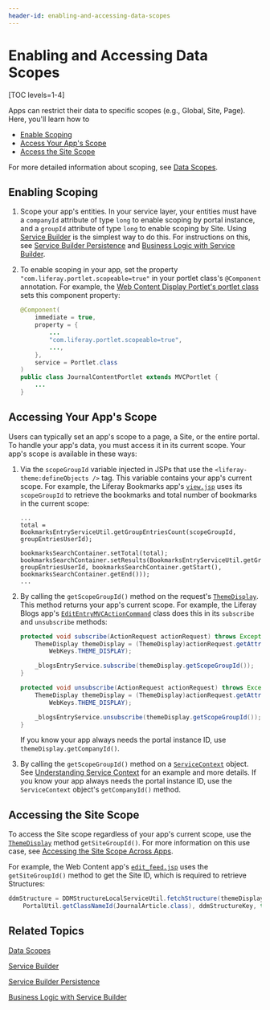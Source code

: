 ```yaml
---
header-id: enabling-and-accessing-data-scopes
---
```


# Enabling and Accessing Data Scopes

[TOC levels=1-4]

Apps can restrict their data to specific scopes (e.g., Global, Site, Page). 
Here, you'll learn how to 

-   [Enable Scoping](#enabling-scoping) 
-   [Access Your App's Scope](#accessing-your-apps-scope)
-   [Access the Site Scope](#accessing-the-site-scope)

For more detailed information about scoping, see 
[Data Scopes](/docs/7-2/frameworks/-/knowledge_base/f/back-end-frameworks#data-scopes). 

## Enabling Scoping

1.  Scope your app's entities. In your service layer, your entities must have a 
    `companyId` attribute of type `long` to enable scoping by portal instance, 
    and a `groupId` attribute of type `long` to enable scoping by Site. Using 
    [Service Builder](/docs/7-2/appdev/-/knowledge_base/a/service-builder) 
    is the simplest way to do this. For instructions on this, see 
    [Service Builder Persistence](/docs/7-2/appdev/-/knowledge_base/a/service-builder-persistence) 
    and 
    [Business Logic with Service Builder](/docs/7-2/appdev/-/knowledge_base/a/business-logic-with-service-builder). 

2.  To enable scoping in your app, set the property 
    `"com.liferay.portlet.scopeable=true"` in your portlet class's `@Component` 
    annotation. For example, the
    [Web Content Display Portlet's portlet class](https://github.com/liferay/liferay-portal/blob/7.2.0-ga1/modules/apps/journal/journal-content-web/src/main/java/com/liferay/journal/content/web/internal/portlet/JournalContentPortlet.java) 
    sets this component property: 

    ```java
    @Component(
        immediate = true,
        property = {
            ...
            "com.liferay.portlet.scopeable=true",
            ...,
        },
        service = Portlet.class
    )
    public class JournalContentPortlet extends MVCPortlet {
        ...
    }
    ```

## Accessing Your App's Scope

Users can typically set an app's scope to a page, a Site, or the entire portal. 
To handle your app's data, you must access it in its current scope. Your app's
scope is available in these ways: 

1.  Via the `scopeGroupId` variable injected in JSPs that use the
    `<liferay-theme:defineObjects />` tag. This variable contains your app's
    current scope. For example, the Liferay Bookmarks app's
    [`view.jsp`](https://github.com/liferay/liferay-portal/blob/7.2.0-ga1/modules/apps/bookmarks/bookmarks-web/src/main/resources/META-INF/resources/bookmarks/view.jsp#L122-L125) 
    uses its `scopeGroupId` to retrieve the bookmarks and total number of 
    bookmarks in the current scope: 

    ```markup
    ...
    total = BookmarksEntryServiceUtil.getGroupEntriesCount(scopeGroupId, groupEntriesUserId);

    bookmarksSearchContainer.setTotal(total);
    bookmarksSearchContainer.setResults(BookmarksEntryServiceUtil.getGroupEntries(scopeGroupId, groupEntriesUserId, bookmarksSearchContainer.getStart(), bookmarksSearchContainer.getEnd()));
    ...
    ```

2.  By calling the `getScopeGroupId()` method on the request's 
    [`ThemeDisplay`](@platform-ref@/7.2-latest/javadocs/portal-kernel/com/liferay/portal/kernel/theme/ThemeDisplay.html). 
    This method returns your app's current scope. For example, the Liferay Blogs
    app's
    [`EditEntryMVCActionCommand`](https://github.com/liferay/liferay-portal/blob/7.2.0-ga1/modules/apps/blogs/blogs-web/src/main/java/com/liferay/blogs/web/internal/portlet/action/EditEntryMVCActionCommand.java#L350-L362) 
    class does this in its `subscribe` and `unsubscribe` methods: 

    ```java
    protected void subscribe(ActionRequest actionRequest) throws Exception {
        ThemeDisplay themeDisplay = (ThemeDisplay)actionRequest.getAttribute(
            WebKeys.THEME_DISPLAY);

        _blogsEntryService.subscribe(themeDisplay.getScopeGroupId());
    }

    protected void unsubscribe(ActionRequest actionRequest) throws Exception {
        ThemeDisplay themeDisplay = (ThemeDisplay)actionRequest.getAttribute(
            WebKeys.THEME_DISPLAY);

        _blogsEntryService.unsubscribe(themeDisplay.getScopeGroupId());
    }
    ```

    If you know your app always needs the portal instance ID, use 
    `themeDisplay.getCompanyId()`. 

3.  By calling the `getScopeGroupId()` method on a 
    [`ServiceContext`](@platform-ref@/7.2-latest/javadocs/portal-kernel/com/liferay/portal/kernel/service/ServiceContext.html) 
    object. See 
    [Understanding Service Context](/docs/7-2/appdev/-/knowledge_base/a/understanding-servicecontext)
    for an example and more details. If you know your app always needs the 
    portal instance ID, use the `ServiceContext` object's `getCompanyId()` 
    method. 

## Accessing the Site Scope

To access the Site scope regardless of your app's current scope, use the 
[`ThemeDisplay`](@platform-ref@/7.2-latest/javadocs/portal-kernel/com/liferay/portal/kernel/theme/ThemeDisplay.html) 
method `getSiteGroupId()`. For more information on this use case, see 
[Accessing the Site Scope Across Apps](/docs/7-2/frameworks/-/knowledge_base/f/back-end-frameworks#accessing-the-site-scope-across-apps). 

For example, the Web Content app's 
[`edit_feed.jsp`](https://github.com/liferay/liferay-portal/blob/7.2.0-ga1/modules/apps/journal/journal-web/src/main/resources/META-INF/resources/edit_feed.jsp#L40)
uses the `getSiteGroupId()` method to get the Site ID, which is required to 
retrieve Structures: 

```java
ddmStructure = DDMStructureLocalServiceUtil.fetchStructure(themeDisplay.getSiteGroupId(), 
    PortalUtil.getClassNameId(JournalArticle.class), ddmStructureKey, true);
```

## Related Topics

[Data Scopes](/docs/7-2/frameworks/-/knowledge_base/f/back-end-frameworks#data-scopes)

[Service Builder](/docs/7-2/appdev/-/knowledge_base/a/service-builder)

[Service Builder Persistence](/docs/7-2/appdev/-/knowledge_base/a/service-builder-persistence)

[Business Logic with Service Builder](/docs/7-2/appdev/-/knowledge_base/a/business-logic-with-service-builder)
